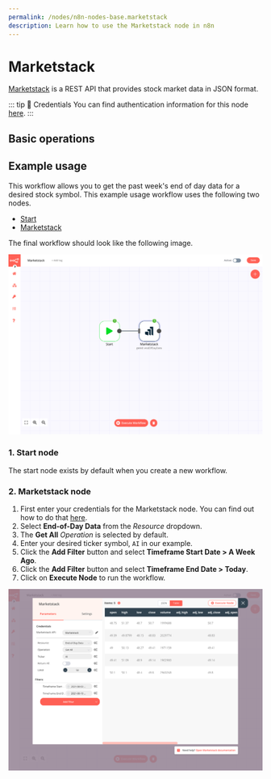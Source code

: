 ```yaml
---
permalink: /nodes/n8n-nodes-base.marketstack
description: Learn how to use the Marketstack node in n8n
---
```


# Marketstack

[Marketstack](https://marketstack.com/) is a REST API that provides stock market data in JSON format. 

::: tip 🔑 Credentials
You can find authentication information for this node [here](../../../credentials/Marketstack/README.md).
:::

## Basic operations

<Resource node="n8n-nodes-base.marketstack" />

## Example usage

This workflow allows you to get the past week's end of day data for a desired stock symbol. This example usage workflow uses the following two nodes.

- [Start](../../core-nodes/Start/README.md)
- [Marketstack]()

The final workflow should look like the following image.

![A workflow with the Marketstack node](./workflow.png)

### 1. Start node

The start node exists by default when you create a new workflow.

### 2. Marketstack node

1. First enter your credentials for the Marketstack node. You can find out how to do that [here](../../../credentials/Marketstack/README.md).
2. Select **End-of-Day Data** from the *Resource* dropdown.
3. The **Get All** *Operation* is selected by default.
4. Enter your desired ticker symbol, `AI` in our example.
5. Click the **Add Filter** button and select **Timeframe Start Date > A Week Ago**.
6. Click the **Add Filter** button and select **Timeframe End Date > Today**.
3. Click on **Execute Node** to run the workflow.

![The Marketstack node](./marketstack_node.png)
